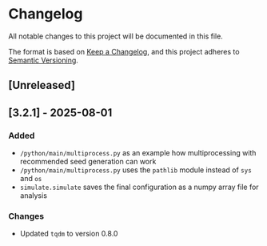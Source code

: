 # Changelog
All notable changes to this project will be documented in this file.

The format is based on [Keep a Changelog](https://keepachangelog.com/en/1.0.0/),
and this project adheres to [Semantic Versioning](https://semver.org/spec/v2.0.0.html).

## [Unreleased]

## [3.2.1] - 2025-08-01

### Added

- `/python/main/multiprocess.py` as an example how multiprocessing with recommended seed generation can work
- `/python/main/multiprocess.py` uses the `pathlib` module instead of `sys` and `os`
- `simulate.simulate` saves the final configuration as a numpy array file for analysis

### Changes

- Updated `tqdm` to version 0.8.0



